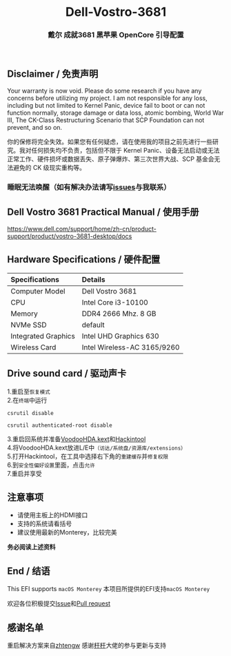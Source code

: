 <h1 align="center">Dell-Vostro-3681</h1>
<h3 align="center">戴尔 成就3681 黑苹果 OpenCore 引导配置</h3>
<br>

## Disclaimer / 免责声明

Your warranty is now void. Please do some research if you have any concerns before utilizing my project. I am not responsible for any loss, including but not limited to Kernel Panic, device fail to boot or can not function normally, storage damage or data loss, atomic bombing, World War III, The CK-Class Restructuring Scenario that SCP Foundation can not prevent, and so on.

你的保修将完全失效。如果您有任何疑虑，请在使用我的项目之前先进行一些研究。我对任何损失均不负责，包括但不限于 Kernel Panic、设备无法启动或无法正常工作、硬件损坏或数据丢失、原子弹爆炸、第三次世界大战、SCP 基金会无法避免的 CK 级现实重构等。

### 睡眠无法唤醒（如有解决办法请写[issues](https://github.com/17374363415/dell-vostro-3681-efi/issues)与我联系）

## Dell Vostro 3681 Practical Manual / 使用手册 
https://www.dell.com/support/home/zh-cn/product-support/product/vostro-3681-desktop/docs

## Hardware Specifications / 硬件配置

| Specifications | Details |
|:---|:---|
| Computer Model | Dell Vostro 3681 |
| CPU | Intel Core i3-10100 |
| Memory | DDR4 2666 Mhz. 8 GB |
| NVMe SSD | default |
| Integrated Graphics | Intel UHD Graphics 630 |
| Wireless Card | Intel Wireless-AC 3165/9260 |

## Drive sound card / 驱动声卡

1.重启至`恢复模式`     
2.在`终端`中运行
```
csrutil disable
```

```
csrutil authenticated-root disable
```      
3.重启回系统并准备[VoodooHDA.kext](https://sourceforge.net/projects/voodoohda/)和[Hackintool](https://github.com/headkaze/Hackintool)      
4.将VoodooHDA.kext放进L/E中`（访达/系统盘/资源库/extensions）`           
5.打开Hackintool，在工具中选择右下角的`重建缓存`并`修复权限`        
6.到`安全性偏好设置`里面，点击`允许`         
7.重启并享受


## 注意事项
- 请使用主板上的HDMI接口
- 支持的系统请看括号
- 建议使用最新的Monterey，比较完美

**务必阅读上述资料**


## End / 结语
This EFI supports `macOS Monterey`
本项目所提供的EFI支持`macOS Monterey`


欢迎各位积极提交[Issue](https://github.com/17374363415/dell-vostro-3681-efi/issues)和[Pull request](https://github.com/Fu-Yuxuan-hub/ASUS-TUF-GAMING-B460M-PLUS-HACKINTOSH/pullshttps://github.com/17374363415/dell-vostro-3681-efi/pulls)


## 感谢名单
重启解决方案来自[zhtengw](https://github.com/zhtengw)
感谢[杆杆](https://github.com/Fu-Yuxuan-hub)大佬的参与更新与支持
